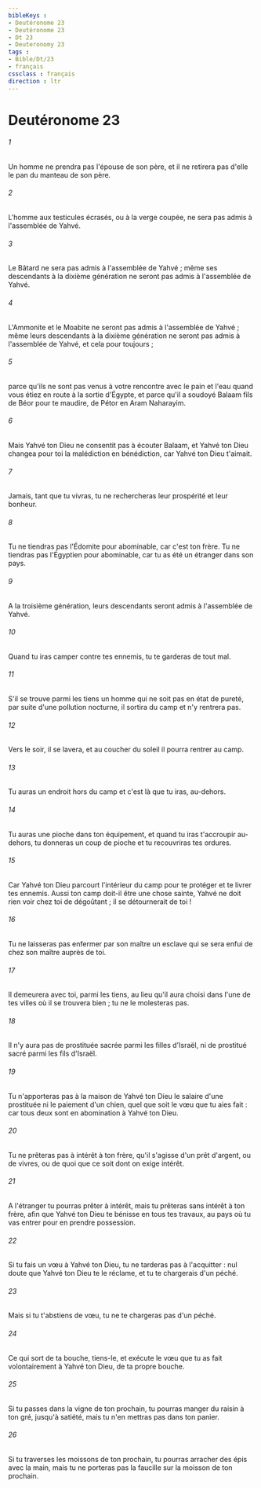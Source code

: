 ```yaml
---
bibleKeys : 
- Deutéronome 23
- Deutéronome 23
- Dt 23
- Deuteronomy 23
tags : 
- Bible/Dt/23
- français
cssclass : français
direction : ltr
---
```


# Deutéronome 23

###### 1
Un homme ne prendra pas l'épouse de son père, et il ne retirera pas d'elle le pan du manteau de son père. 
###### 2
L'homme aux testicules écrasés, ou à la verge coupée, ne sera pas admis à l'assemblée de Yahvé. 
###### 3
Le Bâtard ne sera pas admis à l'assemblée de Yahvé ; même ses descendants à la dixième génération ne seront pas admis à l'assemblée de Yahvé. 
###### 4
L'Ammonite et le Moabite ne seront pas admis à l'assemblée de Yahvé ; même leurs descendants à la dixième génération ne seront pas admis à l'assemblée de Yahvé, et cela pour toujours ; 
###### 5
parce qu'ils ne sont pas venus à votre rencontre avec le pain et l'eau quand vous étiez en route à la sortie d'Égypte, et parce qu'il a soudoyé Balaam fils de Béor pour te maudire, de Pétor en Aram Naharayim. 
###### 6
Mais Yahvé ton Dieu ne consentit pas à écouter Balaam, et Yahvé ton Dieu changea pour toi la malédiction en bénédiction, car Yahvé ton Dieu t'aimait. 
###### 7
Jamais, tant que tu vivras, tu ne rechercheras leur prospérité et leur bonheur. 
###### 8
Tu ne tiendras pas l'Édomite pour abominable, car c'est ton frère. Tu ne tiendras pas l'Égyptien pour abominable, car tu as été un étranger dans son pays. 
###### 9
A la troisième génération, leurs descendants seront admis à l'assemblée de Yahvé. 
###### 10
Quand tu iras camper contre tes ennemis, tu te garderas de tout mal. 
###### 11
S'il se trouve parmi les tiens un homme qui ne soit pas en état de pureté, par suite d'une pollution nocturne, il sortira du camp et n'y rentrera pas. 
###### 12
Vers le soir, il se lavera, et au coucher du soleil il pourra rentrer au camp. 
###### 13
Tu auras un endroit hors du camp et c'est là que tu iras, au-dehors. 
###### 14
Tu auras une pioche dans ton équipement, et quand tu iras t'accroupir au-dehors, tu donneras un coup de pioche et tu recouvriras tes ordures. 
###### 15
Car Yahvé ton Dieu parcourt l'intérieur du camp pour te protéger et te livrer tes ennemis. Aussi ton camp doit-il être une chose sainte, Yahvé ne doit rien voir chez toi de dégoûtant ; il se détournerait de toi ! 
###### 16
Tu ne laisseras pas enfermer par son maître un esclave qui se sera enfui de chez son maître auprès de toi. 
###### 17
Il demeurera avec toi, parmi les tiens, au lieu qu'il aura choisi dans l'une de tes villes où il se trouvera bien ; tu ne le molesteras pas. 
###### 18
Il n'y aura pas de prostituée sacrée parmi les filles d'Israël, ni de prostitué sacré parmi les fils d'Israël. 
###### 19
Tu n'apporteras pas à la maison de Yahvé ton Dieu le salaire d'une prostituée ni le paiement d'un chien, quel que soit le vœu que tu aies fait : car tous deux sont en abomination à Yahvé ton Dieu. 
###### 20
Tu ne prêteras pas à intérêt à ton frère, qu'il s'agisse d'un prêt d'argent, ou de vivres, ou de quoi que ce soit dont on exige intérêt. 
###### 21
A l'étranger tu pourras prêter à intérêt, mais tu prêteras sans intérêt à ton frère, afin que Yahvé ton Dieu te bénisse en tous tes travaux, au pays où tu vas entrer pour en prendre possession. 
###### 22
Si tu fais un vœu à Yahvé ton Dieu, tu ne tarderas pas à l'acquitter : nul doute que Yahvé ton Dieu te le réclame, et tu te chargerais d'un péché. 
###### 23
Mais si tu t'abstiens de vœu, tu ne te chargeras pas d'un péché. 
###### 24
Ce qui sort de ta bouche, tiens-le, et exécute le vœu que tu as fait volontairement à Yahvé ton Dieu, de ta propre bouche. 
###### 25
Si tu passes dans la vigne de ton prochain, tu pourras manger du raisin à ton gré, jusqu'à satiété, mais tu n'en mettras pas dans ton panier. 
###### 26
Si tu traverses les moissons de ton prochain, tu pourras arracher des épis avec la main, mais tu ne porteras pas la faucille sur la moisson de ton prochain. 
